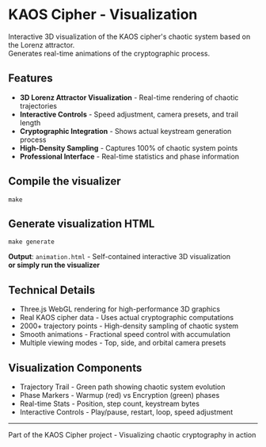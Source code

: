 # KAOS Cipher - Visualization

Interactive 3D visualization of the KAOS cipher's chaotic system based on the Lorenz attractor.  
Generates real-time animations of the cryptographic process.

## Features

- **3D Lorenz Attractor Visualization** - Real-time rendering of chaotic trajectories
- **Interactive Controls** - Speed adjustment, camera presets, and trail length
- **Cryptographic Integration** - Shows actual keystream generation process
- **High-Density Sampling** - Captures 100% of chaotic system points
- **Professional Interface** - Real-time statistics and phase information

## Compile the visualizer
`make`

## Generate visualization HTML
`make generate`

**Output**: `animation.html` - Self-contained interactive 3D visualization  
**or simply run the visualizer**

## Technical Details

- Three.js WebGL rendering for high-performance 3D graphics
- Real KAOS cipher data - Uses actual cryptographic computations
- 2000+ trajectory points - High-density sampling of chaotic system
- Smooth animations - Fractional speed control with accumulation
- Multiple viewing modes - Top, side, and orbital camera presets

## Visualization Components

- Trajectory Trail - Green path showing chaotic system evolution
- Phase Markers - Warmup (red) vs Encryption (green) phases
- Real-time Stats - Position, step count, keystream bytes
- Interactive Controls - Play/pause, restart, loop, speed adjustment


---
Part of the KAOS Cipher project - Visualizing chaotic cryptography in action
